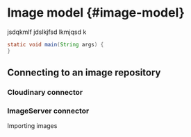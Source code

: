 # Image model {#image-model}

jsdqkmlf jdslkjfsd lkmjqsd k

```java
static void main(String args) {
}
```

## Connecting to an image repository

### Cloudinary connector

### ImageServer connector

Importing images



